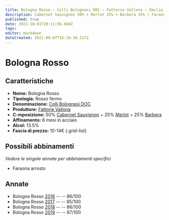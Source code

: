 ```yaml
---
title: Bologna Rosso – Colli Bolognesi DOC – Fattorie Vallona – Emilia (IT) – 10-14€ – 3★
description: Cabernet Sauvignon 50% + Merlot 25% + Barbera 25% | Faraona arrosto
published: true
date: 2021-10-01T20:11:56.684Z
tags: 
editor: markdown
dateCreated: 2021-09-07T16:16:38.527Z
---
```


# Bologna Rosso

## Caratteristiche
- **Nome:** Bologna Rosso 
- **Tipologia:** Rosso fermo
- **Denominazione:** [Colli Bolognesi DOC](/denominazioni/Italia/Emilia/DOC/Colli-Bolognesi) 
- **Produttore:** [Fattorie Vallona](/produttori/Italia/Emilia/Fattorie-Vallona) 
- **C-mposizione:** 50% [Cabernet Sauvignon](/vitigni/Francia/cabernet-sauvignon) + 25% [Merlot](/vitigni/Francia/merlot) + 25% [Barbera](/vitigni/Italia/barbera)
- **Affinamento:** 6 mesi in acciaio
- **Alcol:** 13.5%
- **Fascia di prezzo:** 10-14€
{.grid-list}



## Possibili abbinamenti
*Vedere le singole annate per abbinamenti specifici*

- Faraona arrosto

## Annate
- Bologna Rosso [2016](/vini/Italia/Emilia/Fattorie-Vallona/Bologna-Rosso/2016) -- <span class="star-3"></span> -- 86/100
- Bologna Rosso [2017](/vini/Italia/Emilia/Fattorie-Vallona/Bologna-Rosso/2017) -- <span class="star-3"></span> -- 85/100
- Bologna Rosso [2018](/vini/Italia/Emilia/Fattorie-Vallona/Bologna-Rosso/2018) -- <span class="star-3"></span> -- 86/100
- Bologna Rosso [2019](/vini/Italia/Emilia/Fattorie-Vallona/Bologna-Rosso/2019) -- <span class="star-3"></span> -- 87/100

